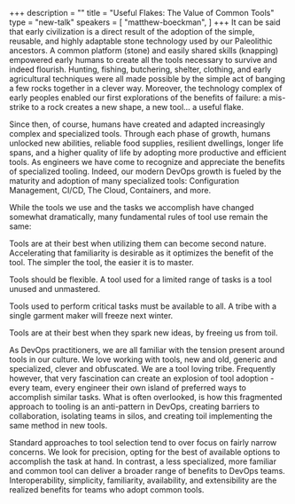 +++
description = ""
title = "Useful Flakes: The Value of Common Tools"
type = "new-talk"
speakers = [
        "matthew-boeckman",
]
+++
It can be said that early civilization is a direct result of the adoption of the simple, reusable, and highly adaptable stone technology used by our Paleolithic ancestors. A common platform (stone) and easily shared skills (knapping) empowered early humans to create all the tools necessary to survive and indeed flourish. Hunting, fishing, butchering, shelter, clothing, and early agricultural techniques were all made possible by the simple act of banging a few rocks together in a clever way. Moreover, the technology complex of early peoples enabled our first explorations of the benefits of failure: a mis-strike to a rock creates a new shape, a new tool… a useful flake.

Since then, of course, humans have created and adapted increasingly complex and specialized tools. Through each phase of growth, humans unlocked new abilities, reliable food supplies, resilient dwellings, longer life spans, and a higher quality of life by adopting more productive and efficient tools. As engineers we have come to recognize and appreciate the benefits of specialized tooling. Indeed, our modern DevOps growth is fueled by the maturity and adoption of many specialized tools: Configuration Management, CI/CD, The Cloud, Containers, and more.

While the tools we use and the tasks we accomplish have changed somewhat dramatically, many fundamental rules of tool use remain the same:

Tools are at their best when utilizing them can become second nature. Accelerating that familiarity is desirable as it optimizes the benefit of the tool. The simpler the tool, the easier it is to master.

Tools should be flexible. A tool used for a limited range of tasks is a tool unused and unmastered.

Tools used to perform critical tasks must be available to all. A tribe with a single garment maker will freeze next winter.

Tools are at their best when they spark new ideas, by freeing us from toil.

As DevOps practitioners, we are all familiar with the tension present around tools in our culture. We love working with tools, new and old, generic and specialized, clever and obfuscated. We are a tool loving tribe. Frequently however, that very fascination can create an explosion of tool adoption - every team, every engineer their own island of preferred ways to accomplish similar tasks. What is often overlooked, is how this fragmented approach to tooling is an anti-pattern in DevOps, creating barriers to collaboration, isolating teams in silos, and creating toil implementing the same method in new tools.

Standard approaches to tool selection tend to over focus on fairly narrow concerns. We look for precision, opting for the best of available options to accomplish the task at hand. In contrast, a less specialized, more familiar and common tool can deliver a broader range of benefits to DevOps teams. Interoperability, simplicity, familiarity, availability, and extensibility are the realized benefits for teams who adopt common tools.